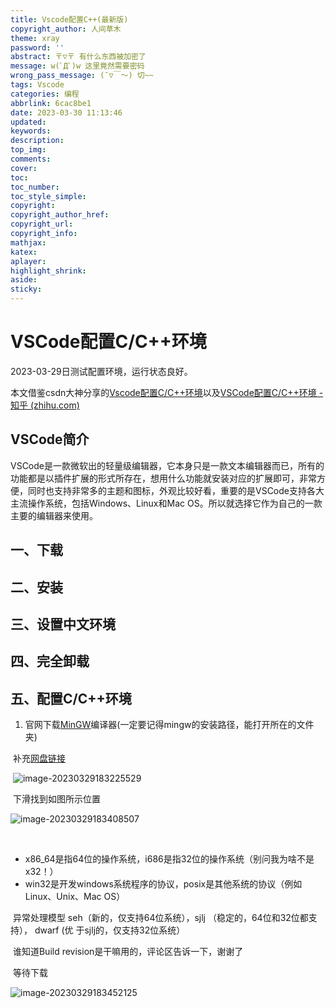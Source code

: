 ```yaml
---
title: Vscode配置C++(最新版)
copyright_author: 人间草木
theme: xray
password: ''
abstract: 〒▽〒 有什么东西被加密了
message: w(ﾟДﾟ)w 这里竟然需要密码
wrong_pass_message: (ˉ▽￣～) 切~~
tags: Vscode
categories: 编程
abbrlink: 6cac8be1
date: 2023-03-30 11:13:46
updated:
keywords:
description:
top_img:
comments:
cover:
toc:
toc_number:
toc_style_simple:
copyright:
copyright_author_href:
copyright_url:
copyright_info:
mathjax:
katex:
aplayer:
highlight_shrink:
aside:
sticky:
---
```


# 							VSCode配置C/C++环境

2023-03-29日测试配置环境，运行状态良好。

本文借鉴csdn大神分享的[Vscode配置C/C++环境](https://blog.csdn.net/Hudiscount/article/details/120209994)以及[VSCode配置C/C++环境 - 知乎 (zhihu.com)](https://zhuanlan.zhihu.com/p/87864677)

## VSCode简介

VSCode是一款微软出的轻量级编辑器，它本身只是一款文本编辑器而已，所有的功能都是以插件扩展的形式所存在，想用什么功能就安装对应的扩展即可，非常方便，同时也支持非常多的主题和图标，外观比较好看，重要的是VSCode支持各大主流操作系统，包括Windows、Linux和Mac OS。所以就选择它作为自己的一款主要的编辑器来使用。

## 一、下载

## 二、安装

## 三、设置中文环境

## 四、完全卸载

## 五、配置C/C++环境

1. 官网下载[MinGW](https://sourceforge.net/projects/mingw-w64/files/mingw-w64/)编译器(一定要记得mingw的安装路径，能打开所在的文件夹)

​	补充[网盘链接](https://www.123pan.com/s/oDqA-LHSyh.html)

​	![image-20230329183225529](https://obsidian-1306832247.cos.ap-nanjing.myqcloud.com/blog/202303301114348.png)

​	下滑找到如图所示位置

![image-20230329183408507](https://obsidian-1306832247.cos.ap-nanjing.myqcloud.com/blog/202303301114282.png)

​	

- x86_64是指64位的操作系统，i686是指32位的操作系统（别问我为啥不是x32！）
- win32是开发windows系统程序的协议，posix是其他系统的协议（例如Linux、Unix、Mac OS）

​		异常处理模型 seh（新的，仅支持64位系统），sjlj （稳定的，64位和32位都支持），  dwarf (优		于sjlj的，仅支持32位系统）

​	谁知道Build revision是干嘛用的，评论区告诉一下，谢谢了

​	等待下载

![image-20230329183452125](https://obsidian-1306832247.cos.ap-nanjing.myqcloud.com/blog/202303301114633.png)

​	
